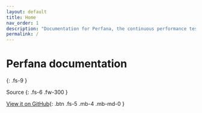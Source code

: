```yaml
---
layout: default
title: Home
nav_order: 1
description: "Documentation for Perfana, the continuous performance testing dashboard"
permalink: /
---
```


# Perfana documentation
{: .fs-9 }

Source
{: .fs-6 .fw-300 }

[View it on GitHub](https://github.com/perfana/perfana-docs){: .btn .fs-5 .mb-4 .mb-md-0 }


